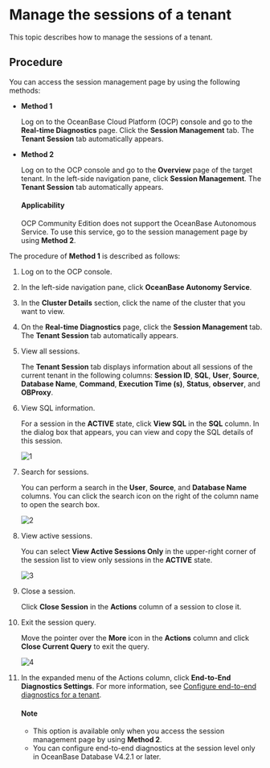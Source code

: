 # Manage the sessions of a tenant

This topic describes how to manage the sessions of a tenant.

## Procedure

You can access the session management page by using the following methods:

* **Method 1**

   Log on to the OceanBase Cloud Platform (OCP) console and go to the **Real-time Diagnostics** page. Click the **Session Management** tab. The **Tenant Session** tab automatically appears.

* **Method 2**

   Log on to the OCP console and go to the **Overview** page of the target tenant. In the left-side navigation pane, click **Session Management**. The **Tenant Session** tab automatically appears.

   <main id="notice" type='notice'>
   <h4>Applicability</h4>
   <p>OCP Community Edition does not support the OceanBase Autonomous Service. To use this service, go to the session management page by using <b>Method 2</b>. </p>
   </main>

The procedure of **Method 1** is described as follows:

1. Log on to the OCP console.

2. In the left-side navigation pane, click **OceanBase Autonomy Service**.

3. In the **Cluster Details** section, click the name of the cluster that you want to view.

4. On the **Real-time Diagnostics** page, click the **Session Management** tab. The **Tenant Session** tab automatically appears.

5. View all sessions.

   The **Tenant Session** tab displays information about all sessions of the current tenant in the following columns: **Session ID**, **SQL**, **User**, **Source**, **Database Name**, **Command**, **Execution Time (s)**, **Status**, **observer**, and **OBProxy**.

6. View SQL information.

   For a session in the **ACTIVE** state, click **View SQL** in the **SQL** column. In the dialog box that appears, you can view and copy the SQL details of this session.

   ![1](https://obbusiness-private.oss-cn-shanghai.aliyuncs.com/doc/img/ocp/420/%E7%A7%9F%E6%88%B7sql-1.png)

7. Search for sessions.

   You can perform a search in the **User**, **Source**, and **Database Name** columns. You can click the search icon on the right of the column name to open the search box.

   ![2](https://help-static-aliyun-doc.aliyuncs.com/assets/img/en-US/4825306461/p254789.png)

8. View active sessions.

   You can select **View Active Sessions Only** in the upper-right corner of the session list to view only sessions in the **ACTIVE** state.

   ![3](https://obbusiness-private.oss-cn-shanghai.aliyuncs.com/doc/img/ocp/420/%E6%9F%A5%E7%9C%8B%E6%B4%BB%E8%B7%83%E4%BC%9A%E8%AF%9D-1.png)

9. Close a session.

   Click **Close Session** in the **Actions** column of a session to close it.

10. Exit the session query.

    Move the pointer over the **More** icon in the **Actions** column and click **Close Current Query** to exit the query.

      ![4](https://obbusiness-private.oss-cn-shanghai.aliyuncs.com/doc/img/ocp/420/%E5%85%B3%E9%97%AD%E5%BD%93%E5%89%8D%E6%9F%A5%E8%AF%A2-1.png)

11. In the expanded menu of the Actions column, click **End-to-End Diagnostics Settings**. For more information, see [Configure end-to-end diagnostics for a tenant](../600.full-link-diagnostic-configuration-of-tenant.md).

    <main id="notice" type='explain'>
      <h4>Note</h4>
      <p><ul><li>This option is available only when you access the session management page by using <b>Method 2</b>. </li><li>You can configure end-to-end diagnostics at the session level only in OceanBase Database V4.2.1 or later. </li></ul></p>
    </main>
